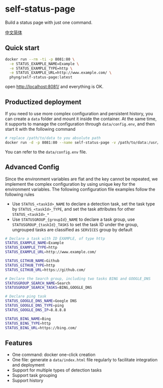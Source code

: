 
# self-status-page

Build a status page with just one command.

[中文简体](./README_CN.md)

## Quick start

```bash
docker run --rm -ti -p 8081:80 \
  -e STATUS_EXAMPLE_NAME=Example \
  -e STATUS_EXAMPLE_TYPE=http \
  -e STATUS_EXAMPLE_URL=http://www.example.com/ \
  phyng/self-status-page:latest
```

open [http://localhost:8081/](http://localhost:8081/) and everything is OK.

## Productized deployment

If you need to use more complex configuration and persistent history, you can create a `data` folder and mount it inside the container.
At the same time, it supports to manage the configuration through `data/config.env`, and then start it with the following command

```bash
# replace /path/to/data to you absolute path
docker run -d -p 8081:80 --name self-status-page -v /path/to/data:/usr/src/app/data phyng/self-status-page:latest
```

You can refer to the `data/config.env` file.

## Advanced Config

Since the environment variables are flat and the key cannot be repeated, we implement the complex configuration by using unique key for the environment variables. The following configuration file examples follow the following rules

- Use `STATUS_<taskId>_NAME` to declare a detection task, set the task type by `STATUS_<taskId>_TYPE`, and set the task attributes for other `STATUS_<taskId>_*`
- Use `STATUSGROUP_{groupId}_NAME` to declare a task group, use `STATUSGROUP_{taskId}_TASKS` to set the task ID under the group, ungrouped tasks are classified as `SERVICES` group by default

```bash
# Declare a task with ID EXAMPLE, of type http
STATUS_EXAMPLE_NAME=Example
STATUS_EXAMPLE_TYPE=http
STATUS_EXAMPLE_URL=http://www.example.com/

STATUS_GITHUB_NAME=Github
STATUS_GITHUB_TYPE=http
STATUS_GITHUB_URL=https://github.com/

# Declare the Search group, including two tasks BING and GOOGLE_DNS
STATUSGROUP_SEARCH_NAME=Search
STATUSGROUP_SEARCH_TASKS=BING,GOOGLE_DNS

# Declare ping task
STATUS_GOOGLE_DNS_NAME=Google DNS
STATUS_GOOGLE_DNS_TYPE=ping
STATUS_GOOGLE_DNS_IP=8.8.8.8

STATUS_BING_NAME=Bing
STATUS_BING_TYPE=http
STATUS_BING_URL=https://bing.com/
```

## Features

- One command: docker one-click creation
- One file: generate a `data/index.html` file regularly to facilitate integration and deployment
- Support for multiple types of detection tasks
- Support task grouping
- Support history

